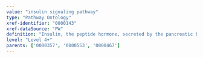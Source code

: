 ```yaml
---
value: "insulin signaling pathway"
type: "Pathway Ontology"
xref-identifier: "0000143"
xref-dataSource: "PW"
definition: "Insulin, the peptide hormone, secreted by the pancreatic beta cells, plays essential roles in glucose and energy homeostasis. Insulin signaling activates two main intracellular pathways to regulate carbohydrate and fat metabolism and to prompt glucose absorption in insulin sensitive tissues such as skeletal muscle and adipocytes. Deregulation of the pathway has been associated with a number of conditions, primarily diabetes."
level: "Level 4+"
parents: ['0000357', '0000553', '0000467']
---
```

